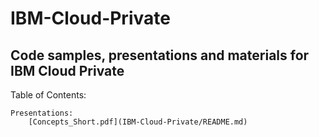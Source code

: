 # IBM-Cloud-Private
## Code samples, presentations and materials for IBM Cloud Private

Table of Contents:

    Presentations:
        [Concepts_Short.pdf](IBM-Cloud-Private/README.md)